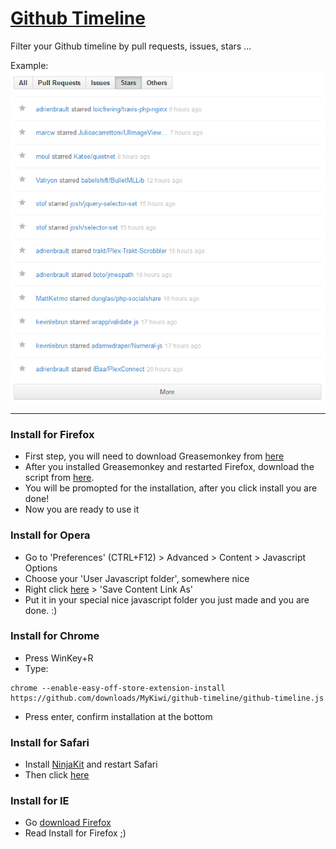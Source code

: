 # [Github Timeline](https://github.com/MyKiwi/github-timeline)

Filter your Github timeline by pull requests, issues, stars ...

Example:  
![Example with stars](screenshot/stars.png)

---

### Install for Firefox

 * First step, you will need to download Greasemonkey from [here](https://addons.mozilla.org/en-US/firefox/addon/greasemonkey/)
 * After you installed Greasemonkey and restarted Firefox, download the script from [here](https://github.com/downloads/MyKiwi/github-timeline/github-timeline.js).
 * You will be promopted for the installation, after you click install you are done!
 * Now you are ready to use it

### Install for Opera

 * Go to 'Preferences' (CTRL+F12) > Advanced > Content > Javascript Options
 * Choose your 'User Javascript folder', somewhere nice
 * Right click [here](https://github.com/downloads/MyKiwi/github-timeline/github-timeline.js) > 'Save Content Link As'
 * Put it in your special nice javascript folder you just made and you are done. :)

### Install for Chrome

 * Press WinKey+R
 * Type:
```
chrome --enable-easy-off-store-extension-install https://github.com/downloads/MyKiwi/github-timeline/github-timeline.js
```
* Press enter, confirm installation at the bottom


### Install for Safari

 * Install [NinjaKit](http://ss-o.net/safari/extension/NinjaKit.safariextz) and restart Safari
 * Then click [here](https://github.com/downloads/MyKiwi/github-timeline/github-timeline.js)

### Install for IE

* Go [download Firefox](http://www.mozilla.org/en-US/firefox/is-better-than-ie)
* Read Install for Firefox ;)
